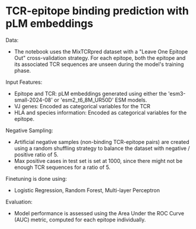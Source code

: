 # TCR-epitope binding prediction with pLM embeddings

Data: 

  - The notebook uses the MixTCRpred dataset with a "Leave One Epitope Out" cross-validation strategy. For each epitope, both the epitope and its associated TCR sequences are unseen during the model's training phase.

Input Features:

  - Epitope and TCR: pLM embeddings generated using either the 'esm3-small-2024-08' or 'esm2_t6_8M_UR50D' ESM models.
  - VJ genes: Encoded as categorical variables for the TCR
  - HLA and species information: Encoded as categorical variables for the epitope.

Negative Sampling: 

  - Artificial negative samples (non-binding TCR-epitope pairs) are created using a random shuffling strategy to balance the dataset with negative / positive ratio of 5.
  - Max positive cases in test set is set at 1000, since there might not be enough TCR sequences for a ratio of 5.

Finetuning is done using: 

  - Logistic Regression, Random Forest, Multi-layer Perceptron

Evaluation: 

  - Model performance is assessed using the Area Under the ROC Curve (AUC) metric, computed for each epitope individually.

